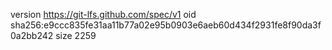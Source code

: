version https://git-lfs.github.com/spec/v1
oid sha256:e9ccc835fe31aa11b77a02e95b0903e6aeb60d434f2931fe8f90da3f0a2bb242
size 2259
